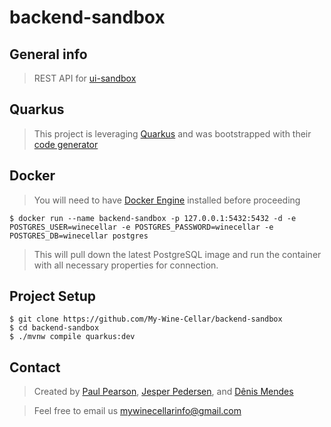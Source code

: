 # backend-sandbox

## General info
> REST API for [ui-sandbox](https://github.com/My-Wine-Cellar/ui-sandbox)

## Quarkus
> This project is leveraging [Quarkus](https://github.com/quarkusio/quarkus) and was bootstrapped with their [code generator](https://github.com/quarkusio/quarkus)

## Docker
> You will need to have [Docker Engine](https://docs.docker.com/install/) installed before proceeding

```
$ docker run --name backend-sandbox -p 127.0.0.1:5432:5432 -d -e POSTGRES_USER=winecellar -e POSTGRES_PASSWORD=winecellar -e POSTGRES_DB=winecellar postgres
```
> This will pull down the latest PostgreSQL image and run the container with all necessary properties for connection. 

## Project Setup
```
$ git clone https://github.com/My-Wine-Cellar/backend-sandbox
$ cd backend-sandbox
$ ./mvnw compile quarkus:dev
```

## Contact
> Created by [Paul Pearson](mailto:paul.darlington.pearson@gmail.com), [Jesper Pedersen](https://github.com/jesperpedersen/), and [Dênis Mendes](https://github.com/dnsmnds/)

> Feel free to email us [mywinecellarinfo@gmail.com](mailto:mywinecellarinfo@gmail.com)